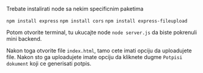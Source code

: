 Trebate instalirati node sa nekim specificnim paketima

`npm install express`
`npm install cors`
`npm install express-fileupload`

Potom otvorite terminal, tu ukucajte node `node server.js` da biste pokrenuli mini backend.

Nakon toga otvorite file `index.html`, tamo cete imati opciju da uploadujete file. Nakon sto ga uploadujete imate opciju da kliknete dugme `Potpisi dokument` koji ce generisati potpis.
